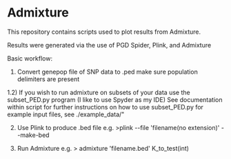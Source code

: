 # Admixture
This repository contains scripts used to plot results from Admixture.

Results were generated via the use of PGD Spider, Plink, and Admixture

Basic workflow:

1) Convert genepop file of SNP data to .ped
    make sure population delimiters are present

1.2) If you wish to run admixture on subsets of your data use the subset_PED.py program (I like to use Spyder as my IDE)
		See documentation within script for further instructions on how to use subset_PED.py
		for example input files, see ./example_data/"

2) Use Plink to produce .bed file
    e.g. >plink --file 'filename(no extension)' --make-bed

3) Run Admixture
    e.g. > admixture 'filename.bed' K_to_test(int)

